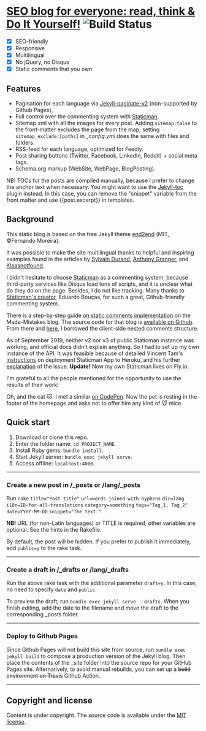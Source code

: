 # [SEO blog for everyone: read, think & Do It Yourself!](https://do-your-own-seo.com/en/) ![Build Status](https://github.com/do-your-own-seo/do-your-own-seo.github.io/actions/workflows/build-deploy.yml/badge.svg)

* [x] SEO-friendly
* [x] Responsive
* [x] Multilingual
* [x] No jQuery, no Disqus
* [x] Static comments that you own

## Features 

* Pagination for each language via [Jekyll-paginate-v2](https://github.com/sverrirs/jekyll-paginate-v2) (non-supported by Github Pages).
* Full control over the commenting system with [Staticman](https://github.com/eduardoboucas/staticman).
* Sitemap.xml with all the images for every post. Adding `sitemap:false` to the front-matter excludes the page from the map; setting `sitemap_exclude:[paths]` in *\_config.yml* does the same with files and folders.
* RSS-feed for each language, optimized for Feedly.
* Post sharing buttons (Twitter, Facebook, LinkedIn, Reddit) + social meta tags.
* Schema.org markup (WebSite, WebPage, BlogPosting).

NB! TOCs for the posts are compiled manually, because I prefer to change the anchor text when necessary. You might want to use the [Jekyll-toc](https://github.com/toshimaru/jekyll-toc) plugin instead. In this case, you can remove the "snippet" variable from the front matter and use {{post.excerpt}} in templates.

## Background

This static blog is based on the free Jekyll theme [end2end](https://nandomoreirame.github.io/end2end/blog/) (MIT, &copy;Fernando Moreira).

It was possible to make the site multilingual thanks to helpful and inspiring examples found in the articles by [Sylvain Durand](https://www.sylvaindurand.org/making-jekyll-multilingual/), [Anthony Granger](http://chocanto.me/2016/04/16/jekyll-multilingual.html), and [Klaasnotfound](https://www.klaasnotfound.com/2017/02/16/proper-multilingual-site-with-github-pages-and-jekyll/).

I didn't hesitate to choose [Staticman](https://staticman.net/) as a commenting system, because third-party services like Disqus load tons of scripts, and it is unclear what do they do on the page. Besides, I do not like tracking. Many thanks to [Staticman's creator](https://github.com/eduardoboucas), Eduardo Bouças, for such a great, Github-friendly commenting system.

There is a step-by-step guide [on static comments implementation](https://mademistakes.com/articles/jekyll-static-comments/) on the Made-Mistakes blog. The source code for that blog is [available on Github](https://github.com/mmistakes/made-mistakes-jekyll). From there and [here](https://github.com/mmistakes/minimal-mistakes), I borrowed the client-side nested comments structure. 

As of September 2019, neither v2 nor v3 of public Staticman instance was working, and official docs didn't explain anything. So I had to set up my own instance of the API. It was feasible because of detailed Vincent Tam's [instructions](https://vincenttam.gitlab.io/post/2018-09-16-staticman-powered-gitlab-pages/2/) on deployment Staticman App to Heroku, and his further [explanation](https://github.com/eduardoboucas/staticman/issues/299#issuecomment-508029359) of the issue. **Update!** Now my own Staticman lives on Fly.io.

I'm grateful to all the people mentioned for the opportunity to use the results of their work!

Oh, and the cat :cat:: I met a similar [on CodePen](https://codepen.io/agoodwin/pen/ypeWYE). Now the pet is resting in the footer of the homepage and asks not to offer him any kind of :mouse: mice.

## Quick start

1. Download or clone this repo.
2. Enter the folder name: `cd PROJECT_NAME`.
3. Install Ruby gems: `bundle install`.
4. Start Jekyll server: `bundle exec jekyll serve`.
5. Access offline: `localhost:4000`.

---
### Create a new post in /\_posts or /lang/\_posts

Run `rake` `title="Post title"` `url=words-joined-with-hyphens`
				`dir=lang` `i18n=ID-for-all-translations`
				`category=something` `tags="Tag_1, Tag_2"`
				`date=YYYY-MM-DD` `snippet="The text."`.

**NB!** URL (for non-Latin languages) or TITLE is required, other variables are optional. See the hints in the Rakefile.

By default, the post will be hidden. If you prefer to publish it immediately, add `public=y` to the rake task. 

---
### Create a draft in /\_drafts or /lang/\_drafts

Run the above rake task with the additional parameter `draft=y`. In this case, no need to specify `date` and `public`.

To preview the draft, run `bundle exec jekyll serve --drafts`. When you finish editing, add the date to the filename and move the draft to the corresponding \_posts folder.

---
### Deploy to Github Pages

Since Github Pages will not build this site from source, run `bundle exec jekyll build` to compose a production version of the Jekyll blog. Then place the contents of the \_site folder into the source repo for your GitHub Pages site. Alternatively, to avoid manual rebuilds, you can set up a <del>build environment on Travis</del>  Github Action.

---
## Copyright and license

Content is under copyright. The source code is available under the [MIT license](https://github.com/do-your-own-seo/do-your-own-seo.github.io/blob/source/LICENSE).